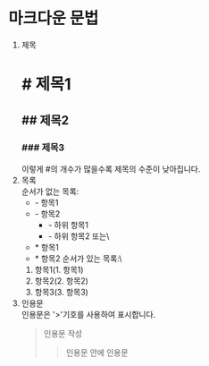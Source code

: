 # 마크다운 문법

1. 제목<br>
   # \# 제목1<br>
   ## \## 제목2
   ### \### 제목3
   이렇게 #의 개수가 많을수록 제목의 수준이 낮아집니다.
2. 목록\
   순서가 없는 목록:
   - \- 항목1
   - \- 항목2
      - \- 하위 항목1
      - \- 하위 항목2
   또는\
   * \* 항목1
   * \* 항목2
  순서가 있는 목록:\
   1. 항목1(1. 항목1)
   2. 항목2(2. 항목2)
   3. 항목3(3. 항목3)
3. 인용문\
   인용문은 '>'기호를 사용하여 표시합니다.
   > 인용문 작성
   >> 인용문 안에 인용문 
